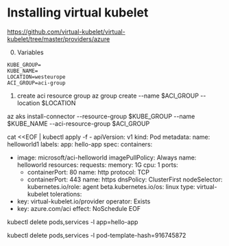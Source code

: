 # Installing virtual kubelet

https://github.com/virtual-kubelet/virtual-kubelet/tree/master/providers/azure

0. Variables
```
KUBE_GROUP=
KUBE_NAME=
LOCATION=westeurope
ACI_GROUP=aci-group
```

1. create aci resource group
az group create --name $ACI_GROUP --location $LOCATION

az aks install-connector --resource-group $KUBE_GROUP --name $KUBE_NAME --aci-resource-group $ACI_GROUP


cat <<EOF | kubectl apply -f -
apiVersion: v1
kind: Pod
metadata:
  name: helloworld1
    labels:
      app: hello-app
spec:
  containers:
  - image: microsoft/aci-helloworld
    imagePullPolicy: Always
    name: helloworld
    resources:
      requests:
        memory: 1G
        cpu: 1
    ports:
    - containerPort: 80
      name: http
      protocol: TCP
    - containerPort: 443
      name: https
  dnsPolicy: ClusterFirst
  nodeSelector:
    kubernetes.io/role: agent
    beta.kubernetes.io/os: linux
    type: virtual-kubelet
  tolerations:
  - key: virtual-kubelet.io/provider
    operator: Exists
  - key: azure.com/aci
    effect: NoSchedule
EOF

kubectl delete pods,services -l app=hello-app

kubectl delete pods,services -l pod-template-hash=916745872